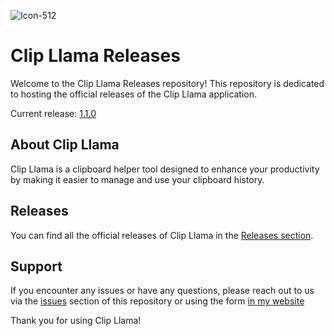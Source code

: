 ![Icon-512](https://github.com/nunyvega/clip-llama-releases/assets/16329583/e8513e6d-e8bb-4731-bd78-fd2bad37a93f)
# Clip Llama Releases

Welcome to the Clip Llama Releases repository! This repository is dedicated to hosting the official releases of the Clip Llama application.

Current release: [1.1.0](https://github.com/nunyvega/clip-llama-releases/releases/tag/v1.1.0)

## About Clip Llama

Clip Llama is a clipboard helper tool designed to enhance your productivity by making it easier to manage and use your clipboard history.

## Releases

You can find all the official releases of Clip Llama in the [Releases section](https://github.com/nunyvega/clip-llama-releases/releases).

## Support

If you encounter any issues or have any questions, please reach out to us via the [issues](https://github.com/nunyvega/clip-llama-releases/issues) section of this repository or using the form [in my website](https://nunyvega.com/clip-llama-feedback-form/)


Thank you for using Clip Llama!

